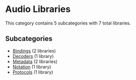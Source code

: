 # Audio Libraries

This category contains 5 subcategories with 7 total libraries.

## Subcategories

- [Bindings](Bindings.md) (2 libraries)
- [Decoders](Decoders.md) (1 library)
- [Metadata](Metadata.md) (2 libraries)
- [Notation](Notation.md) (1 library)
- [Protocols](Protocols.md) (1 library)
